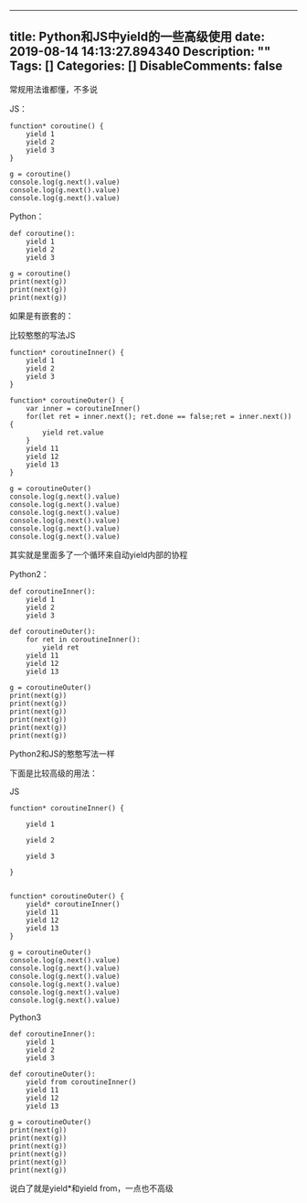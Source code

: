 
---
title: Python和JS中yield的一些高级使用
date: 2019-08-14 14:13:27.894340
Description: ""
Tags: []
Categories: []
DisableComments: false
---
常规用法谁都懂，不多说

JS：

    
    
    function* coroutine() {  
        yield 1  
        yield 2  
        yield 3  
    }  
      
    g = coroutine()  
    console.log(g.next().value)  
    console.log(g.next().value)  
    console.log(g.next().value)

Python：

    
    
    def coroutine():  
        yield 1  
        yield 2  
        yield 3  
      
    g = coroutine()  
    print(next(g))  
    print(next(g))  
    print(next(g))

  

如果是有嵌套的：

比较憨憨的写法JS

    
    
    function* coroutineInner() {  
        yield 1  
        yield 2  
        yield 3  
    }  
      
    function* coroutineOuter() {  
        var inner = coroutineInner()  
        for(let ret = inner.next(); ret.done == false;ret = inner.next()) {  
            yield ret.value  
        }  
        yield 11  
        yield 12  
        yield 13  
    }  
      
    g = coroutineOuter()  
    console.log(g.next().value)  
    console.log(g.next().value)  
    console.log(g.next().value)  
    console.log(g.next().value)  
    console.log(g.next().value)  
    console.log(g.next().value)

其实就是里面多了一个循环来自动yield内部的协程

Python2：

    
    
    def coroutineInner():  
        yield 1  
        yield 2  
        yield 3  
      
    def coroutineOuter():  
        for ret in coroutineInner():  
            yield ret  
        yield 11  
        yield 12  
        yield 13  
      
    g = coroutineOuter()  
    print(next(g))  
    print(next(g))  
    print(next(g))  
    print(next(g))  
    print(next(g))  
    print(next(g))

Python2和JS的憨憨写法一样

  

下面是比较高级的用法：

JS

    
    
    
    
    function* coroutineInner() {
    
        yield 1
    
        yield 2
    
        yield 3
    
    }
    
    
    function* coroutineOuter() {  
        yield* coroutineInner()  
        yield 11  
        yield 12  
        yield 13  
    }  
      
    g = coroutineOuter()  
    console.log(g.next().value)  
    console.log(g.next().value)  
    console.log(g.next().value)  
    console.log(g.next().value)  
    console.log(g.next().value)  
    console.log(g.next().value)

Python3

    
    
    def coroutineInner():  
        yield 1  
        yield 2  
        yield 3  
      
    def coroutineOuter():  
        yield from coroutineInner()  
        yield 11  
        yield 12  
        yield 13  
      
    g = coroutineOuter()  
    print(next(g))  
    print(next(g))  
    print(next(g))  
    print(next(g))  
    print(next(g))  
    print(next(g))

  

说白了就是yield*和yield from，一点也不高级


